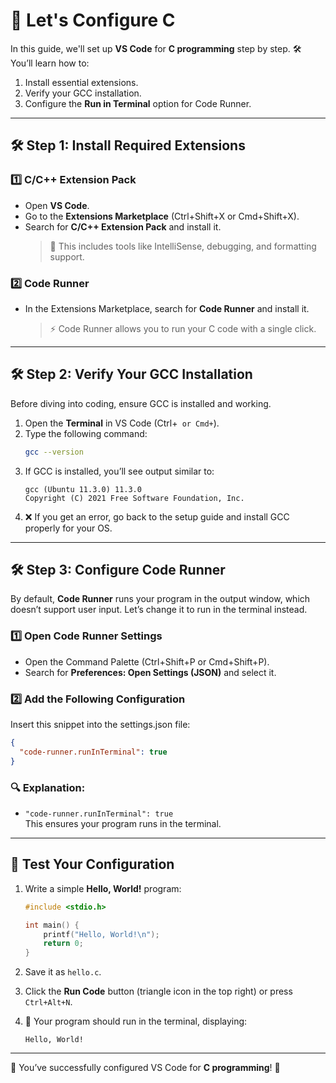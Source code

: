 # 🚀 Let's Configure C

In this guide, we'll set up **VS Code** for **C programming** step by step. 🛠️  
You’ll learn how to:

1. Install essential extensions.
2. Verify your GCC installation.
3. Configure the **Run in Terminal** option for Code Runner.

---

## 🛠️ Step 1: Install Required Extensions

### 1️⃣ **C/C++ Extension Pack**

- Open **VS Code**.
- Go to the **Extensions Marketplace** (Ctrl+Shift+X or Cmd+Shift+X).
- Search for **C/C++ Extension Pack** and install it.
  > 🧩 This includes tools like IntelliSense, debugging, and formatting support.

### 2️⃣ **Code Runner**

- In the Extensions Marketplace, search for **Code Runner** and install it.
  > ⚡ Code Runner allows you to run your C code with a single click.

---

## 🛠️ Step 2: Verify Your GCC Installation

Before diving into coding, ensure GCC is installed and working.

1. Open the **Terminal** in VS Code (Ctrl+` or Cmd+`).
2. Type the following command:
   ```bash
   gcc --version
   ```
3. If GCC is installed, you’ll see output similar to:
   ```
   gcc (Ubuntu 11.3.0) 11.3.0
   Copyright (C) 2021 Free Software Foundation, Inc.
   ```
4. ❌ If you get an error, go back to the setup guide and install GCC properly for your OS.

---

## 🛠️ Step 3: Configure Code Runner

By default, **Code Runner** runs your program in the output window, which doesn’t support user input. Let’s change it to run in the terminal instead.

### 1️⃣ Open Code Runner Settings

- Open the Command Palette (Ctrl+Shift+P or Cmd+Shift+P).
- Search for **Preferences: Open Settings (JSON)** and select it.

### 2️⃣ Add the Following Configuration

Insert this snippet into the settings.json file:

```json
{
  "code-runner.runInTerminal": true
}
```

### 🔍 Explanation:

- `"code-runner.runInTerminal": true`  
  This ensures your program runs in the terminal.

---

## 🎯 Test Your Configuration

1. Write a simple **Hello, World!** program:

   ```c
   #include <stdio.h>

   int main() {
       printf("Hello, World!\n");
       return 0;
   }
   ```

2. Save it as `hello.c`.
3. Click the **Run Code** button (triangle icon in the top right) or press `Ctrl+Alt+N`.
4. 🎉 Your program should run in the terminal, displaying:
   ```
   Hello, World!
   ```

---

🎉 You’ve successfully configured VS Code for **C programming**! 🎉

